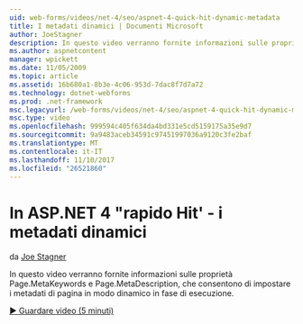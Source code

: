 ```yaml
---
uid: web-forms/videos/net-4/seo/aspnet-4-quick-hit-dynamic-metadata
title: I metadati dinamici | Documenti Microsoft
author: JoeStagner
description: In questo video verranno fornite informazioni sulle proprietà Page.MetaKeywords e Page.MetaDescription, che consentono di impostare i metadati di pagina in modo dinamico all'esecuzione ti...
ms.author: aspnetcontent
manager: wpickett
ms.date: 11/05/2009
ms.topic: article
ms.assetid: 16b680a1-8b3e-4c06-953d-7dac8f7d7a72
ms.technology: dotnet-webforms
ms.prod: .net-framework
msc.legacyurl: /web-forms/videos/net-4/seo/aspnet-4-quick-hit-dynamic-metadata
msc.type: video
ms.openlocfilehash: 999594c405f634da4bd331e5cd5159175a35e9d7
ms.sourcegitcommit: 9a9483aceb34591c97451997036a9120c3fe2baf
ms.translationtype: MT
ms.contentlocale: it-IT
ms.lasthandoff: 11/10/2017
ms.locfileid: "26521860"
---
```

<a name="aspnet-4-quick-hit---dynamic-metadata"></a>In ASP.NET 4 "rapido Hit' - i metadati dinamici
====================
da [Joe Stagner](https://github.com/JoeStagner)

In questo video verranno fornite informazioni sulle proprietà Page.MetaKeywords e Page.MetaDescription, che consentono di impostare i metadati di pagina in modo dinamico in fase di esecuzione. 

[&#9654; Guardare video (5 minuti)](https://channel9.msdn.com/Blogs/ASP-NET-Site-Videos/aspnet-4-quick-hit-dynamic-metadata)

